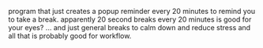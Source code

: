 program that just creates a popup reminder every 20 minutes to remind you to take a break. apparently 20 second breaks every 20 minutes is good for your eyes? ... and just general breaks to calm down and reduce stress and all that is probably good for workflow. 
